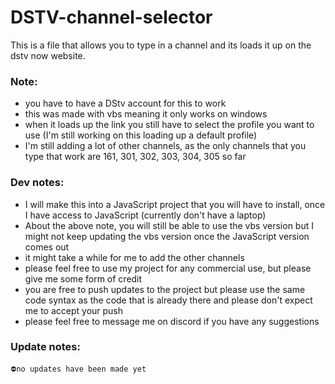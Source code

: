 # DSTV-channel-selector
This is a file that allows you to type in a channel and its loads it up on the dstv now website.
### Note:
- you have to have a DStv account for this to work
- this was made with vbs meaning it only works on windows
- when it loads up the link you still have to select the profile you want to use (I'm still working on this loading up a default profile)
- I'm still adding a lot of other channels, as the only channels that you type that work are 161, 301, 302, 303, 304, 305 so far

### Dev notes:
- I will make this into a JavaScript project that you will have to install, once I have access to JavaScript (currently don't have a laptop)
- About the above note, you will still be able to use the vbs version but I might not keep updating the vbs version once the JavaScript version comes out
- it might take a while for me to add the other channels
- please feel free to use my project for any commercial use, but please give me some form of credit
- you are free to push updates to the project but please use the same code syntax as the code that is already there and please don't expect me to accept your push
- please feel free to message me on discord if  you have any suggestions 

### Update notes:
```
⛔no updates have been made yet
```
